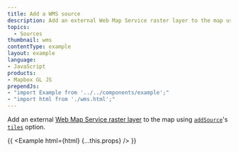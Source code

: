 ```yaml
---
title: Add a WMS source
description: Add an external Web Map Service raster layer to the map using addSource's tiles option.
topics:
  - Sources
thumbnail: wms
contentType: example
layout: example
language:
- JavaScript
products:
- Mapbox GL JS
prependJs:
- "import Example from '../../components/example';"
- "import html from './wms.html';"
---
```


Add an external [Web Map Service raster layer](https://www.ogc.org/standards/wms) to the map using [`addSource`](/mapbox-gl-js/api/map/#map#addsource)'s [`tiles`](/mapbox-gl-js/style-spec/sources/#raster-tiles) option.

{{ <Example html={html} {...this.props} /> }}

